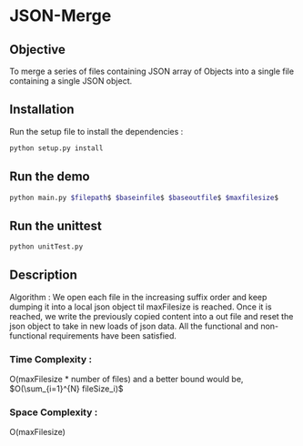 # JSON-Merge

## Objective 
To merge a series of files containing JSON array of Objects into a single file containing a single JSON object. 

## Installation
Run the setup file to install the dependencies : 

```bash
python setup.py install
```

## Run the demo

```bash
python main.py $filepath$ $baseinfile$ $baseoutfile$ $maxfilesize$
```

## Run the unittest 

```bash
python unitTest.py
```
## Description 

Algorithm : We open each file in the increasing suffix order and keep dumping it into a local json object til maxFilesize is reached. Once it is reached, we write the previously copied content into a out file and reset the json object to take in new loads of json data. 
All the functional and non-functional requirements have been satisfied. 

### Time Complexity : 

O(maxFilesize * number of files) and a better bound would be, $O(\sum_{i=1}^{N} fileSize_i)$

### Space Complexity : 

O(maxFilesize)

